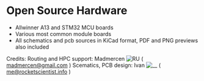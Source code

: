 # Open Source Hardware

- Allwinner A13 and STM32 MCU boards
- Various most common module boards
- All schematics and pcb sources in KiCad format, PDF and PNG previews also included

Credits:
Routing and HPC support: Madmercen ![RU](https://raw.githubusercontent.com/rocketscientist26/rocketscientist26.github.io/master/images/flags/ru.png) ( madmercen@gmail.com )
Scematics, PCB design: Ivan ![__](https://raw.githubusercontent.com/rocketscientist26/rocketscientist26.github.io/master/images/flags/__.png) ( me@rocketscientist.info )
